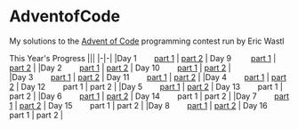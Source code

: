 # AdventofCode
My solutions to the [Advent of Code](https://adventofcode.com) programming contest run by Eric Wastl

This Year's Progress
|||
|-|-|
|Day 1 $~~~~~~$ [part 1](2024/1pt1.py) \| [part 2](2024/1pt2.py) | Day 9  $~~~~~~~$ [part 1](2024/9pt1.py) \| [part 2](2024/9pt2.py) |
|Day 2 $~~~~~~$ [part 1](2024/2pt1.py) \| [part 2](2024/2pt2.py) | Day 10 $~~~~~~$ [part 1](2024/10pt1.py) \| [part 2](2024/10pt2.py) |         
|Day 3 $~~~~~~$ [part 1](2024/3pt1.py) \| [part 2](2024/3pt2.py) | Day 11 $~~~~~~$ [part 1](2024/11pt1.py) \| [part 2](2024/11pt2.py) |
|Day 4 $~~~~~~$ [part 1](2024/4pt1.py) \| [part 2](2024/4pt2.py) | Day 12 $~~~~~~$ part 1 \| part 2 |
|Day 5 $~~~~~~$ [part 1](2024/5pt1.py) \| [part 2](2024/5pt2.py) | Day 13 $~~~~~~$ part 1 \| part 2 |
|Day 6 $~~~~~~$ [part 1](2024/6pt1.py) \| [part 2](2024/6pt2.py) | Day 14 $~~~~~~$ part 1 \| part 2 |
|Day 7 $~~~~~~$ [part 1](2024/7pt1.py) \| [part 2](2024/7pt2.py) | Day 15 $~~~~~~$ part 1 \| part 2 |
|Day 8 $~~~~~~$ [part 1](2024/8pt1.py) \| [part 2](2024/8pt2.py) | Day 16 $~~~~~~$ part 1 \| part 2 |
